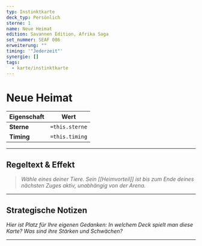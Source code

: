 ```yaml
---
typ: Instinktkarte
deck_typ: Persönlich
sterne: 1
name: Neue Heimat
edition: Savannen Edition, Afrika Saga
set_nummer: SEAF 086
erweiterung: ""
timing: '"Jederzeit"'
synergie: []
tags:
  - karte/instinktkarte
---
```


# Neue Heimat

| Eigenschaft | Wert |
|---|---|
| **Sterne** | `=this.sterne` |
| **Timing** | `=this.timing` |

---
## Regeltext & Effekt

> *Wähle eines deiner Tiere. Sein [[Heimvorteil]] ist bis zum Ende deines nächsten Zuges aktiv, unabhängig von der Arena.*

---
## Strategische Notizen

*Hier ist Platz für Ihre eigenen Gedanken: In welchem Deck spielt man diese Karte? Was sind ihre Stärken und Schwächen?*

---
